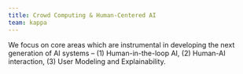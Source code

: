 ```yaml
---
title: Crowd Computing & Human-Centered AI
team: kappa
---
```

We focus on core areas which are instrumental in developing the next generation of AI systems – (1) Human-in-the-loop AI, (2) Human-AI interaction, (3) User Modeling and Explainability. 
